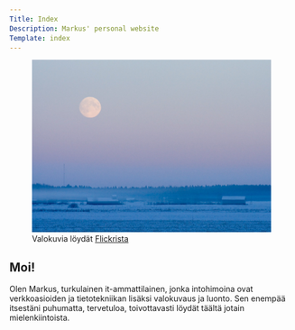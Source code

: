 ```yaml
---
Title: Index
Description: Markus' personal website
Template: index
---
```


<article>
  <figure class="image float-right medium">
    <picture>
      <source media="(max-width: 43em)" type="image/webp" srcset="/assets/img/moon-haze-small.webp">
      <source media="(min-width: 44em)" type="image/webp" srcset="/assets/img/moon-haze-big.webp">
      <img src="/assets/img/moon-haze-big.jpg" alt="Moon over the field in the evening.">
    </picture>
    <figcaption>Valokuvia löydät <a href="https://www.flickr.com/photos/160129768@N03/">Flickrista</a></figcaption>
  </figure>

  <h1 class="no-top-margin">Moi!</h1>

  <p>Olen Markus, turkulainen it-ammattilainen, jonka intohimoina ovat verkkoasioiden ja tietotekniikan lisäksi valokuvaus ja luonto. Sen enempää itsestäni puhumatta, tervetuloa, toivottavasti löydät täältä jotain mielenkiintoista.</p>
</article>
